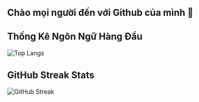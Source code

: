 ## Chào mọi người đến với Github của mình 👋

## Thống Kê Ngôn Ngữ Hàng Đầu

![Top Langs](https://github-readme-stats.vercel.app/api/top-langs/?username=ngthanhtri&layout=compact)

## GitHub Streak Stats

![GitHub Streak](https://github-readme-streak-stats.herokuapp.com/?user=ngthanhtri)

<!--
**ngthanhtri/ngthanhtri** is a ✨ _special_ ✨ repository because its `README.md` (this file) appears on your GitHub profile.

Here are some ideas to get you started:

- 🔭 I’m currently working on ...
- 🌱 I’m currently learning ...
- 👯 I’m looking to collaborate on ...
- 🤔 I’m looking for help with ...
- 💬 Ask me about ...
- 📫 How to reach me: ...
- 😄 Pronouns: ...
- ⚡ Fun fact: ...
-->
